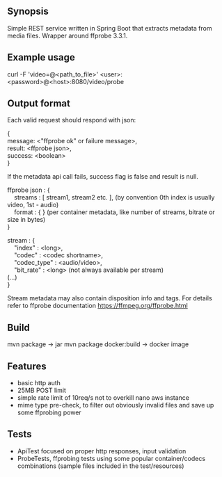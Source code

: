 ## Synopsis

Simple REST service written in Spring Boot that extracts metadata from media files. Wrapper around ffprobe 3.3.1.

## Example usage

curl -F 'video=@<path_to_file>' \<user>:\<password>@\<host>:8080/video/probe

## Output format

Each valid request should respond with json:

{ <br /> 
	message: \<"ffprobe ok" or failure message>, <br />
	result: \<ffprobe json>, <br />
	success: \<boolean> <br /> 
}

If the metadata api call fails, success flag is false and result is null.

ffprobe json : { <br /> 
&nbsp;&nbsp;&nbsp; streams : [ stream1, stream2 etc. ], (by convention 0th index is usually video, 1st - audio) <br />
&nbsp;&nbsp;&nbsp; format : { } (per container metadata, like number of streams, bitrate or size in bytes) <br />
}

stream : { <br />
&nbsp;&nbsp;&nbsp; "index" : \<long>, <br />
&nbsp;&nbsp;&nbsp; "codec" : \<codec shortname>, <br />
&nbsp;&nbsp;&nbsp; "codec_type" : \<audio/video>, <br />
&nbsp;&nbsp;&nbsp; "bit_rate" : \<long> (not always available per stream) <br />
	(...) <br /> 
}
	
Stream metadata may also contain disposition info and tags. For details refer to ffprobe documentation https://ffmpeg.org/ffprobe.html


## Build

mvn package -> jar
mvn package docker:build -> docker image

## Features

- basic http auth
- 25MB POST limit
- simple rate limit of 10req/s not to overkill nano aws instance
- mime type pre-check, to filter out obviously invalid files and save up some ffprobing power


## Tests

- ApiTest focused on proper http responses, input validation
- ProbeTests, ffprobing tests using some popular container/codecs combinations (sample files included in the test/resources)

